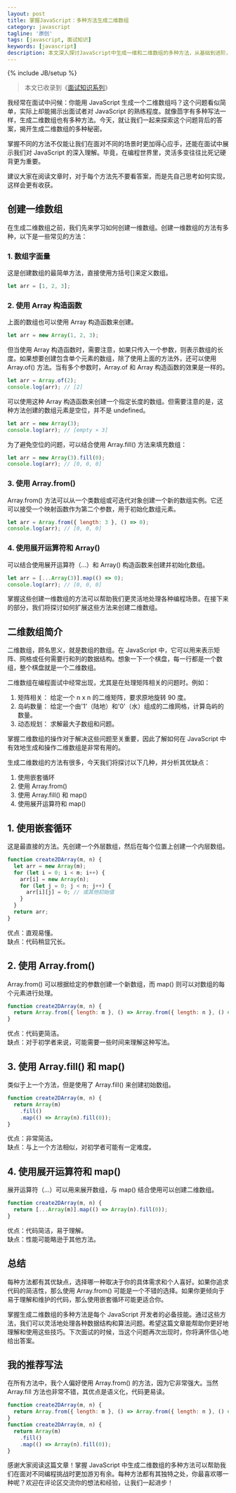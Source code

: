 ```yaml
---
layout: post
title: 掌握JavaScript：多种方法生成二维数组
category: javascript
tagline: '原创'
tags: [javascript, 面试知识]
keywords: [javascript]
description: 本文深入探讨JavaScript中生成一维和二维数组的多种方法，从基础到进阶，通俗易懂，适合各层次开发者。旨在提升对数组操作的理解和灵活运用能力。
---
```


{% include JB/setup %}

> 本文已收录到《[面试知识系列](https://yanhaijing.com/tags/#%E9%9D%A2%E8%AF%95%E7%9F%A5%E8%AF%86-ref)》

我经常在面试中问候：你能用 JavaScript 生成一个二维数组吗？这个问题看似简单，实际上却能揭示出面试者对 JavaScript 的熟练程度。就像茴字有多种写法一样，生成二维数组也有多种方法。今天，就让我们一起来探索这个问题背后的答案，揭开生成二维数组的多种秘密。

掌握不同的方法不仅能让我们在面对不同的场景时更加得心应手，还能在面试中展示我们对 JavaScript 的深入理解。毕竟，在编程世界里，灵活多变往往比死记硬背更为重要。

建议大家在阅读文章时，对于每个方法先不要看答案，而是先自己思考如何实现，这样会更有收获。

## 创建一维数组

在生成二维数组之前，我们先来学习如何创建一维数组。创建一维数组的方法有多种，以下是一些常见的方法：

### 1. 数组字面量

这是创建数组的最简单方法，直接使用方括号[]来定义数组。

```js
let arr = [1, 2, 3];
```

### 2. 使用 Array 构造函数

上面的数组也可以使用 Array 构造函数来创建。

```js
let arr = new Array(1, 2, 3);
```

但当使用 Array 构造函数时，需要注意，如果只传入一个参数，则表示数组的长度。如果想要创建包含单个元素的数组，除了使用上面的方法外，还可以使用 Array.of() 方法。当有多个参数时，Array.of 和 Array 构造函数的效果是一样的。

```js
let arr = Array.of(2);
console.log(arr); // [2]
```

可以使用这种 Array 构造函数来创建一个指定长度的数组。但需要注意的是，这种方法创建的数组元素是空位，并不是 undefined。

```js
let arr = new Array(3);
console.log(arr); // [empty × 3]
```

为了避免空位的问题，可以结合使用 Array.fill() 方法来填充数组：

```js
let arr = new Array(3).fill(0);
console.log(arr); // [0, 0, 0]
```

### 3. 使用 Array.from()

Array.from() 方法可以从一个类数组或可迭代对象创建一个新的数组实例。它还可以接受一个映射函数作为第二个参数，用于初始化数组元素。

```js
let arr = Array.from({ length: 3 }, () => 0);
console.log(arr); // [0, 0, 0]
```

### 4. 使用展开运算符和 Array()

可以结合使用展开运算符（...）和 Array() 构造函数来创建并初始化数组。

```js
let arr = [...Array(3)].map(() => 0);
console.log(arr); // [0, 0, 0]
```

掌握这些创建一维数组的方法可以帮助我们更灵活地处理各种编程场景。在接下来的部分，我们将探讨如何扩展这些方法来创建二维数组。

## 二维数组简介

二维数组，顾名思义，就是数组的数组。在 JavaScript 中，它可以用来表示矩阵、网格或任何需要行和列的数据结构。想象一下一个棋盘，每一行都是一个数组，整个棋盘就是一个二维数组。

二维数组在编程面试中经常出现，尤其是在处理矩阵相关的问题时。例如：

1. 矩阵相关： 给定一个 n x n 的二维矩阵，要求原地旋转 90 度。
2. 岛屿数量： 给定一个由'1'（陆地）和'0'（水）组成的二维网格，计算岛屿的数量。
3. 动态规划： 求解最大子数组和问题。

掌握二维数组的操作对于解决这些问题至关重要，因此了解如何在 JavaScript 中有效地生成和操作二维数组是非常有用的。

生成二维数组的方法有很多，今天我们将探讨以下几种，并分析其优缺点：

1. 使用嵌套循环
2. 使用 Array.from()
3. 使用 Array.fill() 和 map()
4. 使用展开运算符和 map()

## 1. 使用嵌套循环

这是最直接的方法。先创建一个外层数组，然后在每个位置上创建一个内层数组。

```js
function create2DArray(m, n) {
  let arr = new Array(m);
  for (let i = 0; i < m; i++) {
    arr[i] = new Array(n);
    for (let j = 0; j < n; j++) {
      arr[i][j] = 0; // 或其他初始值
    }
  }
  return arr;
}
```

优点：直观易懂。<br>
缺点：代码稍显冗长。

## 2. 使用 Array.from()

Array.from() 可以根据给定的参数创建一个新数组，而 map() 则可以对数组的每个元素进行处理。

```js
function create2DArray(m, n) {
  return Array.from({ length: m }, () => Array.from({ length: n }, () => 0));
}
```

优点：代码更简洁。<br>
缺点：对于初学者来说，可能需要一些时间来理解这种写法。

## 3. 使用 Array.fill() 和 map()

类似于上一个方法，但是使用了 Array.fill() 来创建初始数组。

```js
function create2DArray(m, n) {
  return Array(m)
    .fill()
    .map(() => Array(n).fill(0));
}
```

优点：非常简洁。<br>
缺点：与上一个方法相似，对初学者可能有一定难度。

## 4. 使用展开运算符和 map()

展开运算符（...）可以用来展开数组，与 map() 结合使用可以创建二维数组。

```js
function create2DArray(m, n) {
  return [...Array(m)].map(() => Array(n).fill(0));
}
```

优点：代码简洁，易于理解。<br>
缺点：性能可能略逊于其他方法。

## 总结

每种方法都有其优缺点，选择哪一种取决于你的具体需求和个人喜好。如果你追求代码的简洁性，那么使用 Array.from() 可能是一个不错的选择。如果你更倾向于易于理解和维护的代码，那么使用嵌套循环可能更适合你。

掌握生成二维数组的多种方法是每个 JavaScript 开发者的必备技能。通过这些方法，我们可以灵活地处理各种数据结构和算法问题。希望这篇文章能帮助你更好地理解和使用这些技巧。下次面试的时候，当这个问题再次出现时，你将满怀信心地给出答案。

## 我的推荐写法

在所有方法中，我个人偏好使用 Array.from() 的方法，因为它非常强大。当然 Array.fill 方法也非常不错，其优点是语义化，代码更易读。

```js
function create2DArray(m, n) {
  return Array.from({ length: m }, () => Array.from({ length: n }, () => 0));
}
function create2DArray(m, n) {
  return Array(m)
    .fill()
    .map(() => Array(n).fill(0));
}
```

感谢大家阅读这篇文章！掌握 JavaScript 中生成二维数组的多种方法可以帮助我们在面对不同编程挑战时更加游刃有余。每种方法都有其独特之处，你最喜欢哪一种呢？欢迎在评论区交流你的想法和经验，让我们一起进步！
